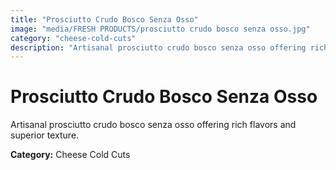 ```yaml
---
title: "Prosciutto Crudo Bosco Senza Osso"
image: "media/FRESH PRODUCTS/prosciutto crudo bosco senza osso.jpg"
category: "cheese-cold-cuts"
description: "Artisanal prosciutto crudo bosco senza osso offering rich flavors and superior texture."
---
```


# Prosciutto Crudo Bosco Senza Osso

Artisanal prosciutto crudo bosco senza osso offering rich flavors and superior texture.

**Category:** Cheese Cold Cuts
